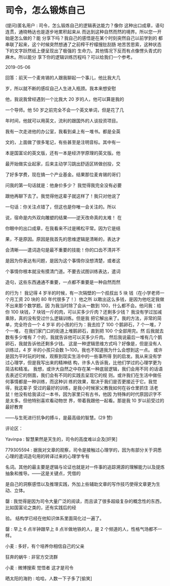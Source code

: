 # 司令，怎么锻炼自己

(提问)匿名用户 : 司令，怎么锻炼自己的逻辑表达能力？像你 这种出口成章，语句连贯，通晓畅达也是逐步地累积起来从 而达到这种自然而然的境界。所以您一开始是怎么做的？能 分享下吗？我自己的感悟是在某个时刻突然自己以前学到的 都串联了起来，这个时候突然想通了之前榨干柠檬搜肚刮肠 地苦苦思索，这种状态下的文字跃然纸上便呈现出了极强的 生命力。其他情况下反而有点像愣头青式的麻木。所以能分 享下你的逻辑训练历程吗？可以给我们一个参考。

2019-05-06

回答：前天一个麦肯锡的人跟我聊起一个事儿，他比我大几

岁，所以就不断的感叹自己人生进入瓶颈。我本来想安慰

他，我说我曾经遇到一个比我大 20 岁的人，他可以算是我的

一个导师。他 50 岁之前完全不会一个英文单词，但是花了几

年时间，他就可以用英文，流利的跟国外的人谈投资项目。

我有一次走进他的办公室，我看到桌上有一堆书。都是全英

文的，上面做了很多笔记，有些甚至是注明音标。其中有一

本是国富论的英文版，还有一本是经济学原理的英文版。他

最开始做实业起家，后来主动学习跳出舒适区转做创投，交

了好多学费，现在搞一个产业基金。结果那位麦肯锡的哥们

问我的第一句话就是：他身价多少？ 我觉得我完全没有必要

跟他再聊下去了。我觉得他这辈子就这样了！我只对他说了

一句话：你关注点错了，但这也是你唯一会关注的。所以

说，宿命是内外双向雕塑的结果——逆天改命真的太难！ 在

你眼中的出口成章，在我看来不过是稀松平常。因为它是结

果，不是原因。原因是我首先的思维逻辑是清晰的，表达才

会清晰——遣词造句是最不重要的技能！你的口齿不清并不

是因为你表达有问题，是因为这个事情你没想清楚，或者这

个事情你根本就没有摸清门道。不要去试图训练表达，遣词

造句，这些东西通通不重要，一点都不重要是一种自然而然

的行为！ 我记得 4 岁半的时候，有一次隔壁的一个叔叔出 5 块 钱（在小学老师一个月工资 20 块的 80 年代很多了！）他之所 以敢出这么多钱，是因为他吃定我做不出来那个数学题。因 为我当时除了会从一数到 100，什么都不会。他问我：给你 100 块钱，7 块钱一斤的肉，可以买多少斤肉？还剩多少钱？ 我没有学过加减乘除，真的没有受过什么逻辑训练。但是我 把它解出来了。我的方法，非常的简单，完全符合一个 4 岁半 的小孩的行为：我去捡了 100 个鹅卵石，7 个一堆，7 个一堆， 在我们家门口的街道上堆鹅卵石，直到把 100 个全部用完。然 后我就去数有多少堆有 7 个的，我就告诉他可以买多少斤肉。 然后我说最后一堆有几个鹅卵石，我就告诉他还剩多少钱。 这是一种逻辑思维方式吗？好像是，但是没有人训练过，4 岁 半的小孩只会数 1~100。我也不知道我为什么会想到这一点。 或许是因为平时玩的时候，观察到现实生活中的一些事所得 到的启发。我从来没有学过心理学，但是我写出来的精神结 构，许多人告诉我，比他们学过的心理学更为简洁和精准。 我想，或许大自然之中存在某一种底层逻辑，我们会用不同 的话语去表述它的侧面，我们会有不同的实践去呈现它的规 则。或许我们在生活中做任何事情都是一种训练，而这种训 练的效果，取决于我们是否更接近于它。我觉得，我这辈子 受过的最好的训练，是我小时候家父教我如何在谷仓里抓住 活老鼠！他没有给我读过一本书，因为家里只有古书，他因 为特殊的时代原因识字不是太多。但他特别喜欢看动物世 界，带着我跟他一起看。那是我 10 岁以前受过的最好教育

——与生死进行抗争的搏斗，是最高级的智慧。(29 赞)

评论区：

Yavinpa : 智慧果然是天生的，司令的高度难以企及[奸笑]

779305594 : 据我对文章的观察，司令是接触过心理学的，因为有部分关于洞悉心理的遣词造句用的转译过来的心理学专有

名词。其他的最主要是逻辑与论证也就是对一件事的追踪溯源的理解能力以及提炼抽象和推导。——这是关键点，凭借的

是自己的洞察感悟以及推理实践，外加上些辅助文章的写作技巧使得文章更为生动、立体。

罄 : 我觉得是因为司令大量广泛的阅读，而且读了很多超级复杂的概念性的东西，比如国富论之类的，还有实践后的经

验。 结构学已经在他知识体系里面简化过一遍了。

罄 : 早上 6 点半钟跟早上 8 点半做地铁的人，是 2 个频道的人，性格气场都不一样。

小麦 : 多好，有个培养你相信自己的父亲

狂奔的蜗牛 : 非官方交流群

小麦 : 微博搜索 觉悟者 这才是司令

晒太阳的海豹 : 哈哈，人数一下子多了[偷笑]